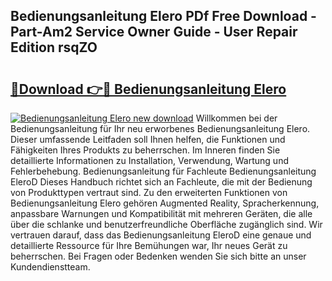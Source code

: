 ## Bedienungsanleitung Elero PDf Free Download - Part-Am2 Service Owner Guide - User Repair Edition rsqZO

# <h2><a href="http://df5q2qi.blite.top/?on=Bedienungsanleitung+Elero">🔗Download 👉🔴 Bedienungsanleitung Elero</a></h2>

[![Bedienungsanleitung Elero new download](https://i.imgur.com/lujVjoI.png)](http://df5q2qi.blite.top/?on=Bedienungsanleitung+Elero)
Willkommen bei der Bedienungsanleitung für Ihr neu erworbenes Bedienungsanleitung Elero. Dieser umfassende Leitfaden soll Ihnen helfen, die Funktionen und Fähigkeiten Ihres Produkts zu beherrschen. Im Inneren finden Sie detaillierte Informationen zu Installation, Verwendung, Wartung und Fehlerbehebung. Bedienungsanleitung für Fachleute Bedienungsanleitung EleroD Dieses Handbuch richtet sich an Fachleute, die mit der Bedienung von Produkttypen vertraut sind. Zu den erweiterten Funktionen von Bedienungsanleitung Elero gehören Augmented Reality, Spracherkennung, anpassbare Warnungen und Kompatibilität mit mehreren Geräten, die alle über die schlanke und benutzerfreundliche Oberfläche zugänglich sind. Wir vertrauen darauf, dass das Bedienungsanleitung EleroD eine genaue und detaillierte Ressource für Ihre Bemühungen war, Ihr neues Gerät zu beherrschen. Bei Fragen oder Bedenken wenden Sie sich bitte an unser Kundendienstteam.
